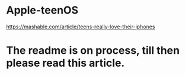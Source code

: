 # Apple-teenOS
https://mashable.com/article/teens-really-love-their-iphones 
# The readme is on process, till then please read this article. 
